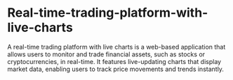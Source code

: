 # Real-time-trading-platform-with-live-charts
A real-time trading platform with live charts is a web-based application that allows users to monitor and trade financial assets, such as stocks or cryptocurrencies, in real-time. It features live-updating charts that display market data, enabling users to track price movements and trends instantly. 
